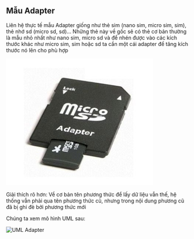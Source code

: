﻿## Mẫu Adapter

Liên hệ thực tế mẫu Adapter giống như thẻ sim (nano sim, micro sim, sim), thẻ nhớ sd (micro sd, sd)... 
Những thẻ này về gốc sẽ có thẻ cơ bản thường là mẫu nhỏ nhất như nano sim, micro sd và để nhén được vào các kích thước khác như micro sim, sim hoặc sd ta cần một cái adapter để tăng kích thước nó lên cho phù hợp

![Memory Adapter](images/memoryAdapter.jpg?raw=true "Memory Adapter")

Giải thích rõ hơn: Về cơ bản tên phương thức để lấy dữ liệu vẫn thế, hệ thống vẫn phải qua tên phương thức cũ, nhưng trong nội dung phương cũ đã bị ghi đè bởi phương thức mới 

Chúng ta xem mô hình UML sau:


![UML Adapter](images/umlAdapter.jpg?raw=true "UML Adapter")


